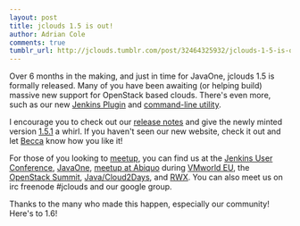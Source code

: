 ```yaml
---
layout: post
title: jclouds 1.5 is out!
author: Adrian Cole
comments: true
tumblr_url: http://jclouds.tumblr.com/post/32464325932/jclouds-1-5-is-out
---
```


Over 6 months in the making, and just in time for JavaOne, jclouds 1.5 is formally released. Many of you have been awaiting (or helping build) massive new support for OpenStack based clouds. There's even more, such as our new [Jenkins Plugin](https://github.com/jenkinsci/jclouds-plugin) and [command-line utility](https://github.com/jclouds/jclouds-cli).

I encourage you to check out our [release notes](/documentation/releasenotes/1.5/) and give the newly minted version [1.5.1](/documentation/userguide/installation-guide/) a whirl. If you haven't seen our new website, check it out and let [Becca](https://twitter.com/silkysun) know how you like it!

For those of you looking to [meetup](http://www.meetup.com/jclouds/), you can find us at the [Jenkins User Conference](http://www.cloudbees.com/jenkins-user-conference-2012-san-francisco.cb), [JavaOne](http://www.oracle.com/javaone/index.html), [meetup at Abiquo](http://www.meetup.com/jclouds/events/84544992/) during [VMworld EU](http://www.vmworld.com/community/conference/europe/), the [OpenStack Summit](http://www.openstack.org/summit/san-diego-2012/), [Java/Cloud2Days](http://2012.java2days.com/), and [RWX](http://therichwebexperience.com/conference/fort_lauderdale/2012/11/home). You can also meet us on irc freenode #jclouds and our google group.

Thanks to the many who made this happen, especially our community! Here's to 1.6!
